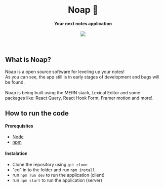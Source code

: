 <div align="center">
  <br>
  <h1>Noap 📝</h1>
  <strong>Your next notes application</strong>
</div>
<br>

<div align="center">
  <img src="https://github.com/br0k3nb/Noap-typescript/blob/master/src/assets/noap-09-10-23.gif">
</div>
<br>
<br>


## What is Noap?

Noap is a open source software for leveling up your notes!
<br>
As you can see, the app still is in early stages of development and bugs will be found.
<br><br>
Noap is being built using the MERN stack, Lexical Editor and some packages like: React Query, React Hook Form, Framer motion and more!.

## How to run the code

#### Prerequisites

- [Node](https://nodejs.org/en/download)
- [npm](https://www.npmjs.com/)

#### Instalation

- Clone the repository using ````git clone````
- "cd" in to the folder and run ````npm install````
- run ````npm run dev```` to run the application (client)
- run ````npm start```` to run the application (server)
